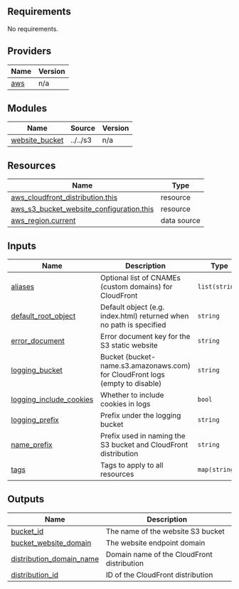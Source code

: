 <!-- BEGIN_TF_DOCS -->
## Requirements

No requirements.

## Providers

| Name | Version |
|------|---------|
| <a name="provider_aws"></a> [aws](#provider\_aws) | n/a |

## Modules

| Name | Source | Version |
|------|--------|---------|
| <a name="module_website_bucket"></a> [website\_bucket](#module\_website\_bucket) | ../../s3 | n/a |

## Resources

| Name | Type |
|------|------|
| [aws_cloudfront_distribution.this](https://registry.terraform.io/providers/hashicorp/aws/latest/docs/resources/cloudfront_distribution) | resource |
| [aws_s3_bucket_website_configuration.this](https://registry.terraform.io/providers/hashicorp/aws/latest/docs/resources/s3_bucket_website_configuration) | resource |
| [aws_region.current](https://registry.terraform.io/providers/hashicorp/aws/latest/docs/data-sources/region) | data source |

## Inputs

| Name | Description | Type | Default | Required |
|------|-------------|------|---------|:--------:|
| <a name="input_aliases"></a> [aliases](#input\_aliases) | Optional list of CNAMEs (custom domains) for CloudFront | `list(string)` | `[]` | no |
| <a name="input_default_root_object"></a> [default\_root\_object](#input\_default\_root\_object) | Default object (e.g. index.html) returned when no path is specified | `string` | `"index.html"` | no |
| <a name="input_error_document"></a> [error\_document](#input\_error\_document) | Error document key for the S3 static website | `string` | `"error.html"` | no |
| <a name="input_logging_bucket"></a> [logging\_bucket](#input\_logging\_bucket) | Bucket (bucket-name.s3.amazonaws.com) for CloudFront logs (empty to disable) | `string` | `""` | no |
| <a name="input_logging_include_cookies"></a> [logging\_include\_cookies](#input\_logging\_include\_cookies) | Whether to include cookies in logs | `bool` | `false` | no |
| <a name="input_logging_prefix"></a> [logging\_prefix](#input\_logging\_prefix) | Prefix under the logging bucket | `string` | `""` | no |
| <a name="input_name_prefix"></a> [name\_prefix](#input\_name\_prefix) | Prefix used in naming the S3 bucket and CloudFront distribution | `string` | n/a | yes |
| <a name="input_tags"></a> [tags](#input\_tags) | Tags to apply to all resources | `map(string)` | `{}` | no |

## Outputs

| Name | Description |
|------|-------------|
| <a name="output_bucket_id"></a> [bucket\_id](#output\_bucket\_id) | The name of the website S3 bucket |
| <a name="output_bucket_website_domain"></a> [bucket\_website\_domain](#output\_bucket\_website\_domain) | The website endpoint domain |
| <a name="output_distribution_domain_name"></a> [distribution\_domain\_name](#output\_distribution\_domain\_name) | Domain name of the CloudFront distribution |
| <a name="output_distribution_id"></a> [distribution\_id](#output\_distribution\_id) | ID of the CloudFront distribution |
<!-- END_TF_DOCS -->